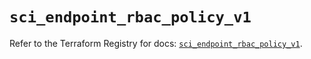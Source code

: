 # `sci_endpoint_rbac_policy_v1`

Refer to the Terraform Registry for docs: [`sci_endpoint_rbac_policy_v1`](https://registry.terraform.io/providers/sap-cloud-infrastructure/sci/2.2.1/docs/resources/endpoint_rbac_policy_v1).
